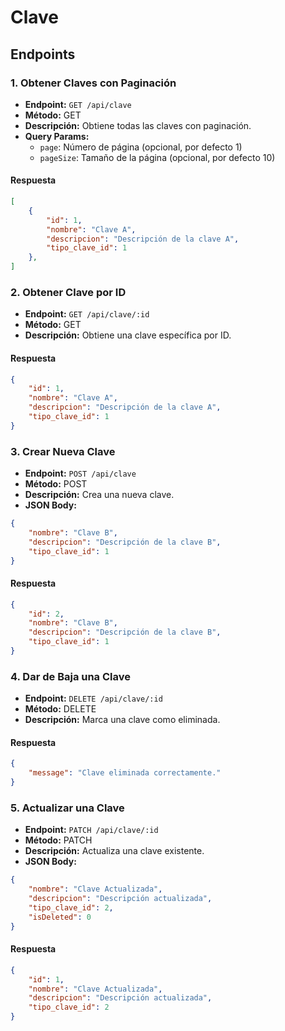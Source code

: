 # Clave

## Endpoints

### 1. Obtener Claves con Paginación
- **Endpoint:** `GET /api/clave`
- **Método:** GET
- **Descripción:** Obtiene todas las claves con paginación.
- **Query Params:**
  - `page`: Número de página (opcional, por defecto 1)
  - `pageSize`: Tamaño de la página (opcional, por defecto 10)

#### Respuesta
```json
[
    {
        "id": 1,
        "nombre": "Clave A",
        "descripcion": "Descripción de la clave A",
        "tipo_clave_id": 1
    },
]
```

### 2. Obtener Clave por ID
- **Endpoint:** `GET /api/clave/:id`
- **Método:** GET
- **Descripción:** Obtiene una clave específica por ID.

#### Respuesta
```json
{
    "id": 1,
    "nombre": "Clave A",
    "descripcion": "Descripción de la clave A",
    "tipo_clave_id": 1
}
```

### 3. Crear Nueva Clave
- **Endpoint:** `POST /api/clave`
- **Método:** POST
- **Descripción:** Crea una nueva clave.
- **JSON Body:**
```json
{
    "nombre": "Clave B",
    "descripcion": "Descripción de la clave B",
    "tipo_clave_id": 1
}
```

#### Respuesta
```json
{
    "id": 2,
    "nombre": "Clave B",
    "descripcion": "Descripción de la clave B",
    "tipo_clave_id": 1
}
```

### 4. Dar de Baja una Clave
- **Endpoint:** `DELETE /api/clave/:id`
- **Método:** DELETE
- **Descripción:** Marca una clave como eliminada.

#### Respuesta
```json
{
    "message": "Clave eliminada correctamente."
}
```

### 5. Actualizar una Clave
- **Endpoint:** `PATCH /api/clave/:id`
- **Método:** PATCH
- **Descripción:** Actualiza una clave existente.
- **JSON Body:**
```json
{
    "nombre": "Clave Actualizada",
    "descripcion": "Descripción actualizada",
    "tipo_clave_id": 2,
    "isDeleted": 0
}
```

#### Respuesta
```json
{
    "id": 1,
    "nombre": "Clave Actualizada",
    "descripcion": "Descripción actualizada",
    "tipo_clave_id": 2
}
```